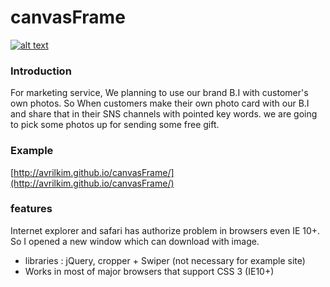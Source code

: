 canvasFrame
============


[![alt text](https://raw.githubusercontent.com/avrilkim/canvasFrame/master/img/sampleImg.jpg)](http://avrilkim.github.io/canvasFrame/)

### Introduction
For marketing service, We planning to use our brand B.I with customer's own photos. So When customers make their own photo card with our B.I and share that in their SNS channels with pointed key words. we are going to pick some photos up for sending some free gift.

### Example
[http://avrilkim.github.io/canvasFrame/](http://avrilkim.github.io/canvasFrame/)

### features
Internet explorer and safari has authorize problem in browsers even IE 10+. So I opened a new window which can download with image.

  - libraries : jQuery, cropper + Swiper (not necessary for example site)
  - Works in most of major browsers that support CSS 3 (IE10+)
